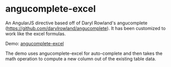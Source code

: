 # angucomplete-excel
An AngularJS directive based off of Daryl Rowland's angucomplete (https://github.com/darylrowland/angucomplete). It has been customized to work like the excel formulas.

Demo: [angucomplete-excel](http://davyxzhang.com/angucomplete-excel)

The demo uses angucomplete-excel for auto-complete and then takes the math operation to compute a new column out of the existing table data.
